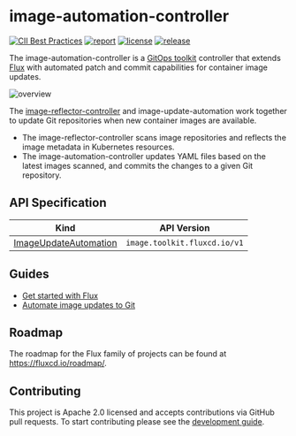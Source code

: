 # image-automation-controller

[![CII Best Practices](https://bestpractices.coreinfrastructure.org/projects/4789/badge)](https://bestpractices.coreinfrastructure.org/projects/4789)
[![report](https://goreportcard.com/badge/github.com/fluxcd/image-automation-controller)](https://goreportcard.com/report/github.com/fluxcd/image-automation-controller)
[![license](https://img.shields.io/github/license/fluxcd/image-automation-controller.svg)](https://github.com/fluxcd/image-automation-controller/blob/main/LICENSE)
[![release](https://img.shields.io/github/release/fluxcd/image-automation-controller/all.svg)](https://github.com/fluxcd/image-automation-controller/releases)

The image-automation-controller is a [GitOps toolkit](https://fluxcd.io/flux/components/) controller
that extends [Flux](https://github.com/fluxcd/flux2) with automated patch and commit capabilities for container image updates.

![overview](https://fluxcd.io/img/image-update-automation.png)

The [image-reflector-controller](https://github.com/fluxcd/image-reflector-controller) and image-update-automation
work together to update Git repositories when new container images are available.

- The image-reflector-controller scans image repositories and reflects the image metadata in Kubernetes resources.
- The image-automation-controller updates YAML files based on the latest images scanned, and commits the changes to a given Git repository.

## API Specification

| Kind                                                            | API Version                  |
|-----------------------------------------------------------------|------------------------------|
| [ImageUpdateAutomation](docs/spec/v1/imageupdateautomations.md) | `image.toolkit.fluxcd.io/v1` |

## Guides

* [Get started with Flux](https://fluxcd.io/flux/get-started/)
* [Automate image updates to Git](https://fluxcd.io/flux/guides/image-update/)

## Roadmap

The roadmap for the Flux family of projects can be found at <https://fluxcd.io/roadmap/>.

## Contributing

This project is Apache 2.0 licensed and accepts contributions via GitHub pull requests.
To start contributing please see the [development guide](DEVELOPMENT.md).
